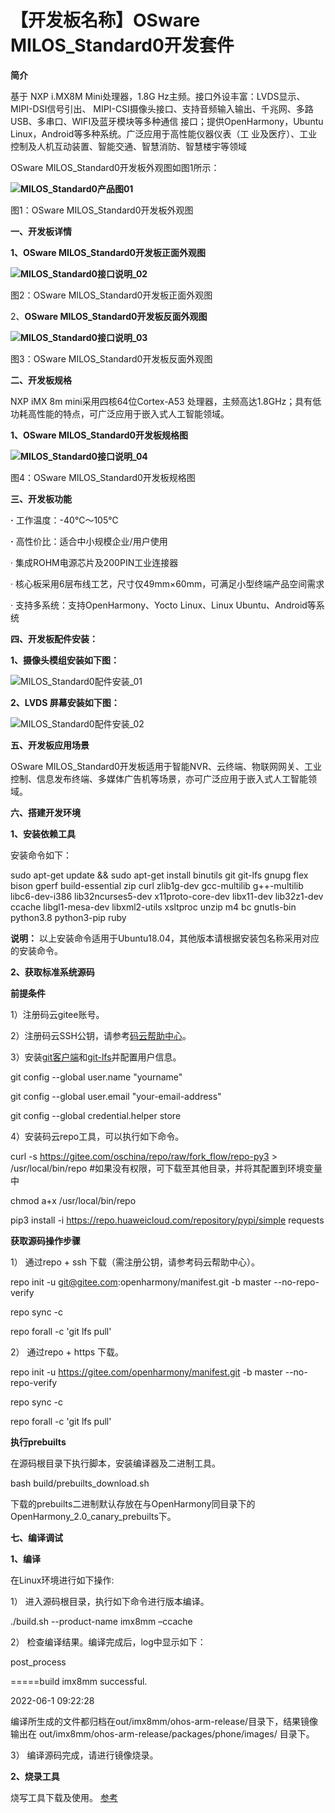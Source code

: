 # 【开发板名称】OSware MILOS_Standard0开发套件

**简介**

基于 NXP i.MX8M Mini处理器，1.8G Hz主频。接⼝外设丰富：LVDS显⽰、MIPI-DSI信号引出、 MIPI-CSI摄像头接⼝、⽀持⾳频输⼊输出、千兆⽹、多路USB、多串⼝、WIFI及蓝⽛模块等多种通信 接⼝；提供OpenHarmony，Ubuntu Linux，Android等多种系统。⼴泛应⽤于⾼性能仪器仪表（⼯ 业及医疗）、⼯业控制及⼈机互动装置、智能交通、智慧消防、智慧楼宇等领域

OSware MILOS_Standard0开发板外观图如图1所示：

**![MILOS_Standard0产品图01](./picture/MILOS_Standard_0.png)**

图1：OSware MILOS_Standard0开发板外观图

**一、开发板详情**

**1、OSware MILOS_Standard0开发板正面外观图**

**![MILOS_Standard0接口说明_02](./picture/MILOS_Standard_0_Front.png)**

图2：OSware MILOS_Standard0开发板正面外观图

2、**OSware MILOS_Standard0开发板反面外观图**

**![MILOS_Standard0接口说明_03](./picture/MILOS_Standard_0_Back.png)**

图3：OSware MILOS_Standard0开发板反面外观图

**二、开发板规格**

NXP iMX 8m mini采用四核64位Cortex-A53
处理器，主频高达1.8GHz；具有低功耗高性能的特点，可广泛应用于嵌入式人工智能领域。

**1、OSware MILOS_Standard0开发板规格图**

**![MILOS_Standard0接口说明_04](./picture/MILOS_Standard_0_Spec.png)**

图4：OSware MILOS_Standard0开发板规格图

**三、开发板功能**

**·** 工作温度：-40℃～105℃

**·** 高性价比：适合中小规模企业/用户使用

· 集成ROHM电源芯片及200PIN工业连接器

· 核心板采用6层布线工艺，尺寸仅49mm×60mm，可满足小型终端产品空间需求

· 支持多系统：支持OpenHarmony、Yocto Linux、Linux Ubuntu、Android等系统

**四、开发板配件安装：**

**1、摄像头模组安装如下图：**

![MILOS_Standard0配件安装_01](./picture/MILOS_Standard_0_Camera.png)

**2、LVDS 屏幕安装如下图：**

![MILOS_Standard0配件安装_02](./picture/MILOS_Standard_0_LVDS.png)

**五、开发板应用场景**

OSware MILOS_Standard0开发板适用于智能NVR、云终端、物联网网关、工业控制、信息发布终端、多媒体广告机等场景，亦可广泛应用于嵌入式人工智能领域。

**六、搭建开发环境**

**1、安装依赖工具**

安装命令如下：

sudo apt-get update && sudo apt-get install binutils git git-lfs gnupg flex
bison gperf build-essential zip curl zlib1g-dev gcc-multilib g++-multilib
libc6-dev-i386 lib32ncurses5-dev x11proto-core-dev libx11-dev lib32z1-dev ccache
libgl1-mesa-dev libxml2-utils xsltproc unzip m4 bc gnutls-bin python3.8
python3-pip ruby

**说明：** 
以上安装命令适用于Ubuntu18.04，其他版本请根据安装包名称采用对应的安装命令。

**2、获取标准系统源码**

**前提条件**

1）注册码云gitee账号。

2）注册码云SSH公钥，请参考[码云帮助中心](https://gitee.com/help/articles/4191)。

3）安装[git客户端](http://git-scm.com/book/zh/v2/%E8%B5%B7%E6%AD%A5-%E5%AE%89%E8%A3%85-Git)和[git-lfs](https://gitee.com/vcs-all-in-one/git-lfs?_from=gitee_search#downloading)并配置用户信息。

git config --global user.name "yourname"

git config --global user.email "your-email-address"

git config --global credential.helper store

4）安装码云repo工具，可以执行如下命令。

curl -s https://gitee.com/oschina/repo/raw/fork_flow/repo-py3 \>
/usr/local/bin/repo \#如果没有权限，可下载至其他目录，并将其配置到环境变量中

chmod a+x /usr/local/bin/repo

pip3 install -i https://repo.huaweicloud.com/repository/pypi/simple requests

**获取源码操作步骤**

1） 通过repo + ssh 下载（需注册公钥，请参考码云帮助中心）。

repo init -u git@gitee.com:openharmony/manifest.git -b master --no-repo-verify

repo sync -c

repo forall -c 'git lfs pull'

2） 通过repo + https 下载。

repo init -u https://gitee.com/openharmony/manifest.git -b master
\--no-repo-verify

repo sync -c

repo forall -c 'git lfs pull'

**执行prebuilts**

在源码根目录下执行脚本，安装编译器及二进制工具。

bash build/prebuilts_download.sh

下载的prebuilts二进制默认存放在与OpenHarmony同目录下的OpenHarmony_2.0_canary_prebuilts下。

**七、编译调试**

**1、编译**

在Linux环境进行如下操作:

1） 进入源码根目录，执行如下命令进行版本编译。

./build.sh --product-name imx8mm –ccache

2） 检查编译结果。编译完成后，log中显示如下：

post_process

=====build imx8mm successful.

2022-06-1 09:22:28

编译所生成的文件都归档在out/imx8mm/ohos-arm-release/目录下，结果镜像输出在
out/imx8mm/ohos-arm-release/packages/phone/images/ 目录下。

3） 编译源码完成，请进行镜像烧录。

**2、烧录工具**

烧写工具下载及使用。
[参考](https://gitee.com/osware_admin_admin/burning-tools-and-guidelines)





